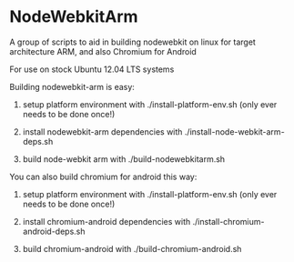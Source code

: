 NodeWebkitArm
=============

A group of scripts to aid in building nodewebkit on linux for target architecture ARM, and also Chromium for Android

For use on stock Ubuntu 12.04 LTS systems

Building nodewebkit-arm is easy:

1. setup platform environment with ./install-platform-env.sh (only ever needs to be done once!)

2. install nodewebkit-arm dependencies with ./install-node-webkit-arm-deps.sh

3. build node-webkit arm with ./build-nodewebkitarm.sh


You can also build chromium for android this way:

1. setup platform environment with ./install-platform-env.sh (only ever needs to be done once!)

2. install chromium-android dependencies with ./install-chromium-android-deps.sh

3. build chromium-android with ./build-chromium-android.sh
